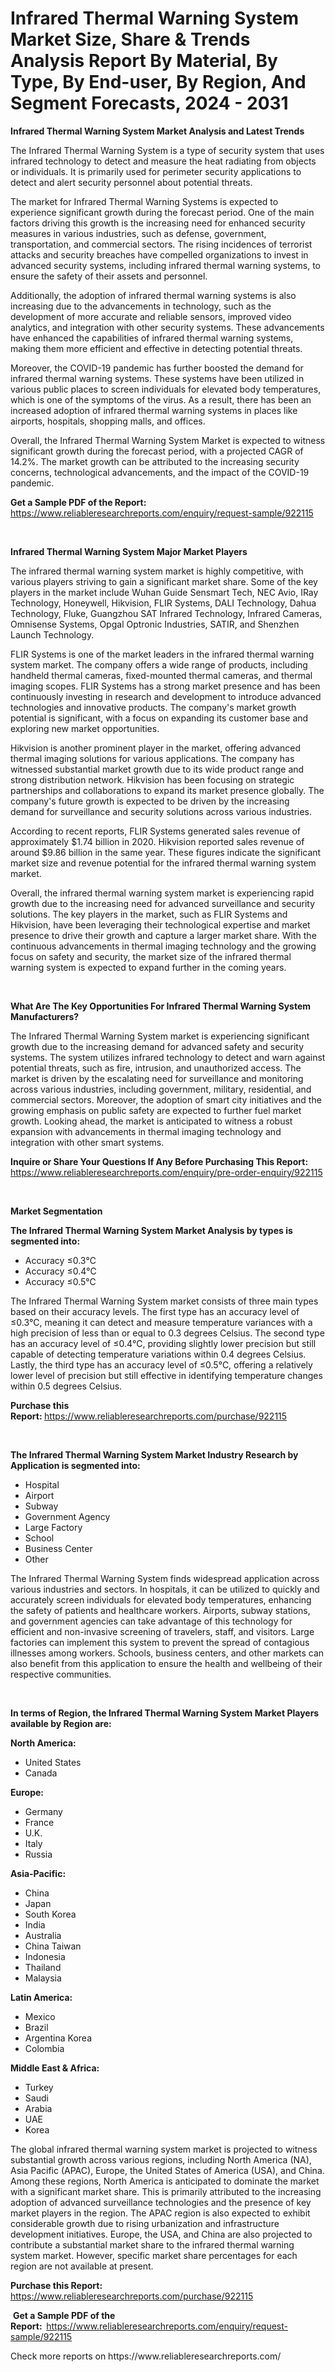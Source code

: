 <p><h1>Infrared Thermal Warning System Market Size, Share & Trends Analysis Report By Material, By Type, By End-user, By Region, And Segment Forecasts, 2024 - 2031</h1></p><p><strong>Infrared Thermal Warning System Market Analysis and Latest Trends</strong></p>
<p><p>The Infrared Thermal Warning System is a type of security system that uses infrared technology to detect and measure the heat radiating from objects or individuals. It is primarily used for perimeter security applications to detect and alert security personnel about potential threats.</p><p>The market for Infrared Thermal Warning Systems is expected to experience significant growth during the forecast period. One of the main factors driving this growth is the increasing need for enhanced security measures in various industries, such as defense, government, transportation, and commercial sectors. The rising incidences of terrorist attacks and security breaches have compelled organizations to invest in advanced security systems, including infrared thermal warning systems, to ensure the safety of their assets and personnel.</p><p>Additionally, the adoption of infrared thermal warning systems is also increasing due to the advancements in technology, such as the development of more accurate and reliable sensors, improved video analytics, and integration with other security systems. These advancements have enhanced the capabilities of infrared thermal warning systems, making them more efficient and effective in detecting potential threats.</p><p>Moreover, the COVID-19 pandemic has further boosted the demand for infrared thermal warning systems. These systems have been utilized in various public places to screen individuals for elevated body temperatures, which is one of the symptoms of the virus. As a result, there has been an increased adoption of infrared thermal warning systems in places like airports, hospitals, shopping malls, and offices.</p><p>Overall, the Infrared Thermal Warning System Market is expected to witness significant growth during the forecast period, with a projected CAGR of 14.2%. The market growth can be attributed to the increasing security concerns, technological advancements, and the impact of the COVID-19 pandemic.</p></p>
<p><strong>Get a Sample PDF of the Report:&nbsp;</strong> <a href="https://www.reliableresearchreports.com/enquiry/request-sample/922115">https://www.reliableresearchreports.com/enquiry/request-sample/922115</a></p>
<p>&nbsp;</p>
<p><strong>Infrared Thermal Warning System Major Market Players</strong></p>
<p><p>The infrared thermal warning system market is highly competitive, with various players striving to gain a significant market share. Some of the key players in the market include Wuhan Guide Sensmart Tech, NEC Avio, IRay Technology, Honeywell, Hikvision, FLIR Systems, DALI Technology, Dahua Technology, Fluke, Guangzhou SAT Infrared Technology, Infrared Cameras, Omnisense Systems, Opgal Optronic Industries, SATIR, and Shenzhen Launch Technology.</p><p>FLIR Systems is one of the market leaders in the infrared thermal warning system market. The company offers a wide range of products, including handheld thermal cameras, fixed-mounted thermal cameras, and thermal imaging scopes. FLIR Systems has a strong market presence and has been continuously investing in research and development to introduce advanced technologies and innovative products. The company's market growth potential is significant, with a focus on expanding its customer base and exploring new market opportunities.</p><p>Hikvision is another prominent player in the market, offering advanced thermal imaging solutions for various applications. The company has witnessed substantial market growth due to its wide product range and strong distribution network. Hikvision has been focusing on strategic partnerships and collaborations to expand its market presence globally. The company's future growth is expected to be driven by the increasing demand for surveillance and security solutions across various industries.</p><p>According to recent reports, FLIR Systems generated sales revenue of approximately $1.74 billion in 2020. Hikvision reported sales revenue of around $9.86 billion in the same year. These figures indicate the significant market size and revenue potential for the infrared thermal warning system market.</p><p>Overall, the infrared thermal warning system market is experiencing rapid growth due to the increasing need for advanced surveillance and security solutions. The key players in the market, such as FLIR Systems and Hikvision, have been leveraging their technological expertise and market presence to drive their growth and capture a larger market share. With the continuous advancements in thermal imaging technology and the growing focus on safety and security, the market size of the infrared thermal warning system is expected to expand further in the coming years.</p></p>
<p>&nbsp;</p>
<p><strong>What Are The Key Opportunities For Infrared Thermal Warning System Manufacturers?</strong></p>
<p><p>The Infrared Thermal Warning System market is experiencing significant growth due to the increasing demand for advanced safety and security systems. The system utilizes infrared technology to detect and warn against potential threats, such as fire, intrusion, and unauthorized access. The market is driven by the escalating need for surveillance and monitoring across various industries, including government, military, residential, and commercial sectors. Moreover, the adoption of smart city initiatives and the growing emphasis on public safety are expected to further fuel market growth. Looking ahead, the market is anticipated to witness a robust expansion with advancements in thermal imaging technology and integration with other smart systems.</p></p>
<p><strong>Inquire or Share Your Questions If Any Before Purchasing This Report:</strong> <a href="https://www.reliableresearchreports.com/enquiry/pre-order-enquiry/922115">https://www.reliableresearchreports.com/enquiry/pre-order-enquiry/922115</a></p>
<p>&nbsp;</p>
<p><strong>Market Segmentation</strong></p>
<p><strong>The Infrared Thermal Warning System Market Analysis by types is segmented into:</strong></p>
<p><ul><li>Accuracy ≤0.3℃</li><li>Accuracy ≤0.4℃</li><li>Accuracy ≤0.5℃</li></ul></p>
<p><p>The Infrared Thermal Warning System market consists of three main types based on their accuracy levels. The first type has an accuracy level of ≤0.3℃, meaning it can detect and measure temperature variances with a high precision of less than or equal to 0.3 degrees Celsius. The second type has an accuracy level of ≤0.4℃, providing slightly lower precision but still capable of detecting temperature variations within 0.4 degrees Celsius. Lastly, the third type has an accuracy level of ≤0.5℃, offering a relatively lower level of precision but still effective in identifying temperature changes within 0.5 degrees Celsius.</p></p>
<p><strong>Purchase this Report:&nbsp;</strong><a href="https://www.reliableresearchreports.com/purchase/922115">https://www.reliableresearchreports.com/purchase/922115</a></p>
<p>&nbsp;</p>
<p><strong>The Infrared Thermal Warning System Market Industry Research by Application is segmented into:</strong></p>
<p><ul><li>Hospital</li><li>Airport</li><li>Subway</li><li>Government Agency</li><li>Large Factory</li><li>School</li><li>Business Center</li><li>Other</li></ul></p>
<p><p>The Infrared Thermal Warning System finds widespread application across various industries and sectors. In hospitals, it can be utilized to quickly and accurately screen individuals for elevated body temperatures, enhancing the safety of patients and healthcare workers. Airports, subway stations, and government agencies can take advantage of this technology for efficient and non-invasive screening of travelers, staff, and visitors. Large factories can implement this system to prevent the spread of contagious illnesses among workers. Schools, business centers, and other markets can also benefit from this application to ensure the health and wellbeing of their respective communities.</p></p>
<p>&nbsp;</p>
<p><strong>In terms of Region, the Infrared Thermal Warning System Market Players available by Region are:</strong></p>
<p>
    <p> <strong> North America: </strong>
        <ul>
            <li>United States</li>
            <li>Canada</li>
        </ul>
        </p> 
    <p> <strong> Europe: </strong>
        <ul>
            <li>Germany</li>
            <li>France</li>
            <li>U.K.</li>
            <li>Italy</li>
            <li>Russia</li>
        </ul>
        </p> 
    <p> <strong> Asia-Pacific: </strong>
        <ul>
            <li>China</li>
            <li>Japan</li>
            <li>South Korea</li>
            <li>India</li>
            <li>Australia</li>
            <li>China Taiwan</li>
            <li>Indonesia</li>
            <li>Thailand</li>
            <li>Malaysia</li>
        </ul>
        </p> 
    <p> <strong> Latin America: </strong>
        <ul>
            <li>Mexico</li>
            <li>Brazil</li>
            <li>Argentina Korea</li>
            <li>Colombia</li>
        </ul>
        </p> 
    <p> <strong> Middle East & Africa: </strong>
        <ul>
            <li>Turkey</li>
            <li>Saudi</li>
            <li>Arabia</li>
            <li>UAE</li>
            <li>Korea</li>
        </ul>
    </p>
    </p>
<p><p>The global infrared thermal warning system market is projected to witness substantial growth across various regions, including North America (NA), Asia Pacific (APAC), Europe, the United States of America (USA), and China. Among these regions, North America is anticipated to dominate the market with a significant market share. This is primarily attributed to the increasing adoption of advanced surveillance technologies and the presence of key market players in the region. The APAC region is also expected to exhibit considerable growth due to rising urbanization and infrastructure development initiatives. Europe, the USA, and China are also projected to contribute a substantial market share to the infrared thermal warning system market. However, specific market share percentages for each region are not available at present.</p></p>
<p><strong>Purchase this Report: </strong><a href="https://www.reliableresearchreports.com/purchase/922115">https://www.reliableresearchreports.com/purchase/922115</a></p>
<p>&nbsp;<strong>Get a Sample PDF of the Report:&nbsp;&nbsp;</strong><a href="https://www.reliableresearchreports.com/enquiry/request-sample/922115">https://www.reliableresearchreports.com/enquiry/request-sample/922115</a></p>
<p><strong></strong></p>
<p>Check more reports on https://www.reliableresearchreports.com/</p>